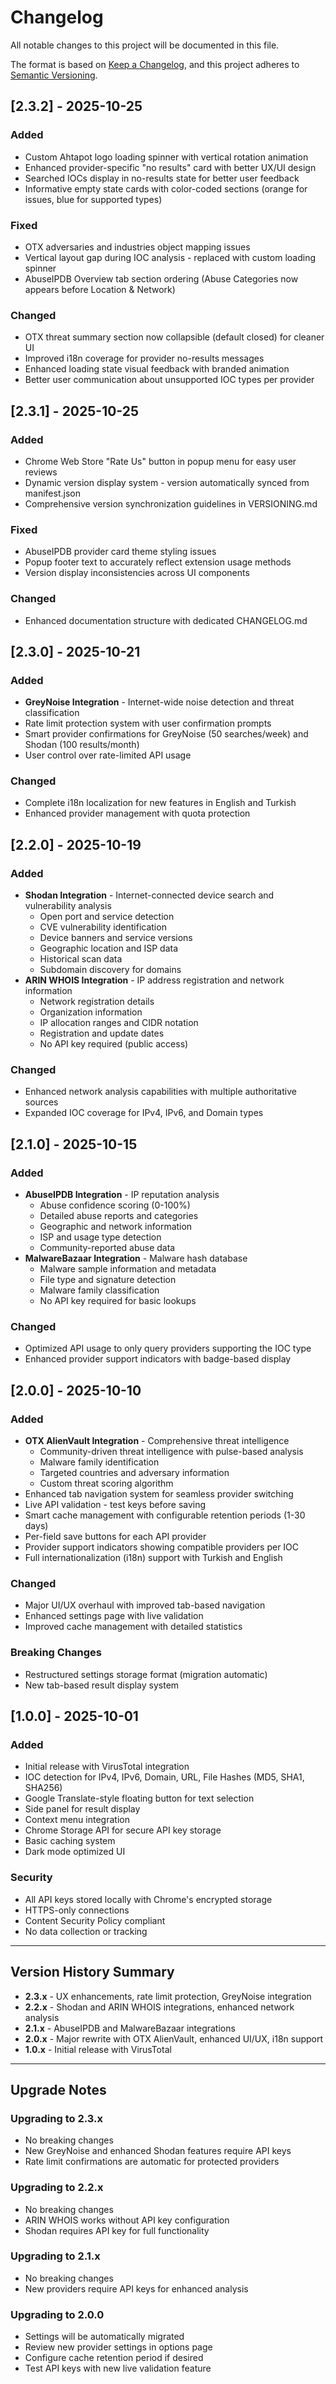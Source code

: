 # Changelog

All notable changes to this project will be documented in this file.

The format is based on [Keep a Changelog](https://keepachangelog.com/en/1.0.0/),
and this project adheres to [Semantic Versioning](https://semver.org/spec/v2.0.0.html).

## [2.3.2] - 2025-10-25

### Added
- Custom Ahtapot logo loading spinner with vertical rotation animation
- Enhanced provider-specific "no results" card with better UX/UI design
- Searched IOCs display in no-results state for better user feedback
- Informative empty state cards with color-coded sections (orange for issues, blue for supported types)

### Fixed
- OTX adversaries and industries object mapping issues
- Vertical layout gap during IOC analysis - replaced with custom loading spinner
- AbuseIPDB Overview tab section ordering (Abuse Categories now appears before Location & Network)

### Changed
- OTX threat summary section now collapsible (default closed) for cleaner UI
- Improved i18n coverage for provider no-results messages
- Enhanced loading state visual feedback with branded animation
- Better user communication about unsupported IOC types per provider

## [2.3.1] - 2025-10-25

### Added
- Chrome Web Store "Rate Us" button in popup menu for easy user reviews
- Dynamic version display system - version automatically synced from manifest.json
- Comprehensive version synchronization guidelines in VERSIONING.md

### Fixed
- AbuseIPDB provider card theme styling issues
- Popup footer text to accurately reflect extension usage methods
- Version display inconsistencies across UI components

### Changed
- Enhanced documentation structure with dedicated CHANGELOG.md

## [2.3.0] - 2025-10-21

### Added
- **GreyNoise Integration** - Internet-wide noise detection and threat classification
- Rate limit protection system with user confirmation prompts
- Smart provider confirmations for GreyNoise (50 searches/week) and Shodan (100 results/month)
- User control over rate-limited API usage

### Changed
- Complete i18n localization for new features in English and Turkish
- Enhanced provider management with quota protection

## [2.2.0] - 2025-10-19

### Added
- **Shodan Integration** - Internet-connected device search and vulnerability analysis
  - Open port and service detection
  - CVE vulnerability identification
  - Device banners and service versions
  - Geographic location and ISP data
  - Historical scan data
  - Subdomain discovery for domains
- **ARIN WHOIS Integration** - IP address registration and network information
  - Network registration details
  - Organization information
  - IP allocation ranges and CIDR notation
  - Registration and update dates
  - No API key required (public access)

### Changed
- Enhanced network analysis capabilities with multiple authoritative sources
- Expanded IOC coverage for IPv4, IPv6, and Domain types

## [2.1.0] - 2025-10-15

### Added
- **AbuseIPDB Integration** - IP reputation analysis
  - Abuse confidence scoring (0-100%)
  - Detailed abuse reports and categories
  - Geographic and network information
  - ISP and usage type detection
  - Community-reported abuse data
- **MalwareBazaar Integration** - Malware hash database
  - Malware sample information and metadata
  - File type and signature detection
  - Malware family classification
  - No API key required for basic lookups

### Changed
- Optimized API usage to only query providers supporting the IOC type
- Enhanced provider support indicators with badge-based display

## [2.0.0] - 2025-10-10

### Added
- **OTX AlienVault Integration** - Comprehensive threat intelligence
  - Community-driven threat intelligence with pulse-based analysis
  - Malware family identification
  - Targeted countries and adversary information
  - Custom threat scoring algorithm
- Enhanced tab navigation system for seamless provider switching
- Live API validation - test keys before saving
- Smart cache management with configurable retention periods (1-30 days)
- Per-field save buttons for each API provider
- Provider support indicators showing compatible providers per IOC
- Full internationalization (i18n) support with Turkish and English

### Changed
- Major UI/UX overhaul with improved tab-based navigation
- Enhanced settings page with live validation
- Improved cache management with detailed statistics

### Breaking Changes
- Restructured settings storage format (migration automatic)
- New tab-based result display system

## [1.0.0] - 2025-10-01

### Added
- Initial release with VirusTotal integration
- IOC detection for IPv4, IPv6, Domain, URL, File Hashes (MD5, SHA1, SHA256)
- Google Translate-style floating button for text selection
- Side panel for result display
- Context menu integration
- Chrome Storage API for secure API key storage
- Basic caching system
- Dark mode optimized UI

### Security
- All API keys stored locally with Chrome's encrypted storage
- HTTPS-only connections
- Content Security Policy compliant
- No data collection or tracking

---

## Version History Summary

- **2.3.x** - UX enhancements, rate limit protection, GreyNoise integration
- **2.2.x** - Shodan and ARIN WHOIS integrations, enhanced network analysis
- **2.1.x** - AbuseIPDB and MalwareBazaar integrations
- **2.0.x** - Major rewrite with OTX AlienVault, enhanced UI/UX, i18n support
- **1.0.x** - Initial release with VirusTotal

---

## Upgrade Notes

### Upgrading to 2.3.x
- No breaking changes
- New GreyNoise and enhanced Shodan features require API keys
- Rate limit confirmations are automatic for protected providers

### Upgrading to 2.2.x
- No breaking changes
- ARIN WHOIS works without API key configuration
- Shodan requires API key for full functionality

### Upgrading to 2.1.x
- No breaking changes
- New providers require API keys for enhanced analysis

### Upgrading to 2.0.0
- Settings will be automatically migrated
- Review new provider settings in options page
- Configure cache retention period if desired
- Test API keys with new live validation feature
